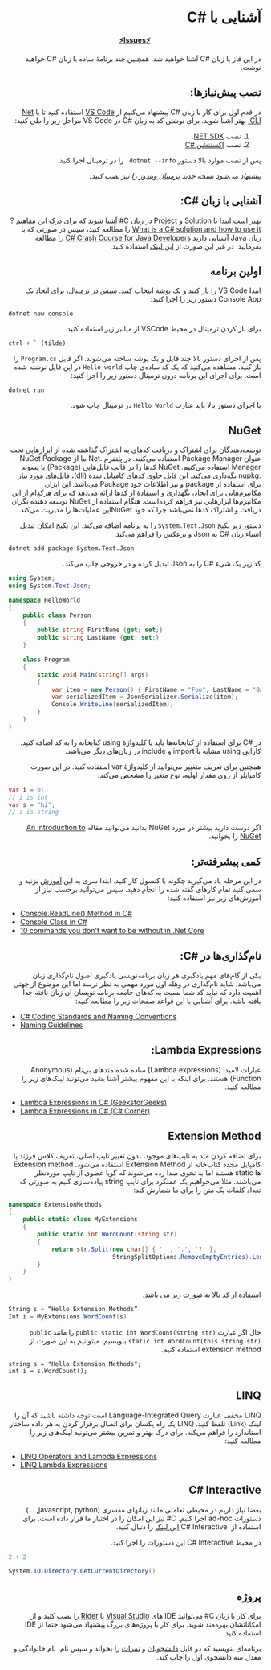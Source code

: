 <div dir="rtl" align='right'>

#  آشنایی با #C

<div align='center'>

**[⚡Issues⚡](./issue-template.md)**
</div>

در این فاز با زبان #C آشنا خواهید شد. همچنین چند برنامۀ ساده با زبان #C خواهید نوشت.

## نصب پیش‌نیازها:

در قدم اول برای کار با زبان #C پیشنهاد می‌کنیم از [VS Code]() استفاده کنید تا با  [Net CLI.](https://docs.microsoft.com/en-us/dotnet/core/tools/) بهتر آشنا شوید.
برای نوشتن کد به زبان #C در VS Code مراحل زیر را طی کنید:

1. نصب [NET SDK](https://dotnet.microsoft.com/en-us/download).
1. نصب [اکستنشن #C](https://marketplace.visualstudio.com/items?itemName=ms-dotnettools.csharp)

پس از نصب موارد بالا دستور ```dotnet --info ``` را در ترمینال اجرا کنید.

*پیشنهاد می‌شود نسخه جدید [ترمینال ویندوز](https://github.com/microsoft/terminal/releases) را نیز نصب کنید.*


## آشنایی با زبان #C:

بهتر است ابتدا با Solution و Project  در زبان C# آشنا شوید که برای درک این مفاهیم [?What is a C# solution and how to use it](https://stackoverflow.com/a/40400159/7498797) را مطالعه کنید، سپس در صورتی که با زبان Java آشنایی دارید [C# Crash Course for Java Developers](https://nerdparadise.com/programming/csharpforjavadevs) را مطالعه بفرمایید. در غیر این صورت از [این لینک](https://www.w3schools.com/cs/index.php) استفاده ‌‌‌‌‌‌‌کنید.

## اولین برنامه
   
ابتدا VS Code را باز کنید و یک پوشه انتخاب کنید.  سپس در ترمینال، برای ایجاد یک Console App دستور زیر را اجرا کنید:
<div dir="ltr" align='justify'>

`dotnet new console`
</div>

برای باز کردن ترمینال در محیط VSCode از میانبر زیر استفاده کنید.


<div dir="ltr" align='justify'>

```
ctrl + ` (tilde)
```

</div>

پس از اجرای دستور بالا چند فایل و یک پوشه ساخته می‌شوند. اگر فایل `Program.cs` را باز کنید، مشاهده می‌کنید که یک کد ساده‌ی چاپ `Hello world` در این فایل نوشته شده است. برای اجرای این برنامه درون ترمینال دستور زیر را اجرا کنید:

<div dir="ltr" align='justify'>

`dotnet run`
</div>

با اجرای دستور بالا باید عبارت `Hello World` در ترمینال چاپ شود.

## NuGet
توسعه‌دهندگان برای اشتراک و دریافت کدهای به اشتراک گذاشته شده از ابزارهایی تحت عنوان Package Manager استفاده می‌‌کنند. در پلتفرم .Net ما از NuGet Package Manager استفاده ‌می‌کنیم.  NuGet کدها را در قالب فایل‌هایی (Package) با پسوند .nupkg نگه‌داری می‌کند. این فایل حاوی کدهای کامپایل شده (dll)، فایل‌های مورد نیاز برای استفاده از package و نیز اطلاعات خود Package می‌باشد.  این ابزار، مکانیزم‌هایی برای ایجاد، نگهداری و استفادۀ از کدها ارائه می‌دهد که برای هرکدام از این مکانیزم‌ها ابزارهایی نیز فراهم کرده‌است. هنگام استفاده از NuGet توسعه دهنده نگران دریافت و اشتراک کدها نمی‌باشد چرا که خود NuGetاین عملیات‌ها را مدیریت می‌کند.




دستور زیر پکیج `System.Text.Json` را به برنامه اضافه می‌کند. این پکیج امکان تبدیل اشیاء زبان #C به Json و برعکس را فراهم می‌کند. 

<div dir="ltr" align='justify'>

```shell
dotnet add package System.Text.Json
```

</div>

کد زیر یک شیء #C را به Json تبدیل کرده و در خروجی چاپ می‌کند.


<div dir="ltr" align='justify'>

```C#
using System;
using System.Text.Json;

namespace HelloWorld
{
    public class Person
    {
        public string FirstName {get; set;}
        public string LastName {get; set;}
    }

    class Program
    {
        static void Main(string[] args)
        {
            var item = new Person() { FirstName = "Foo", LastName = "Bar"};
            var serializedItem = JsonSerializer.Serialize(item);
            Console.WriteLine(serializedItem);
        }
    }
}
```

</div>

در #C برای استفاده از کتابخانه‌ها باید با کلیدواژۀ using کتابخانه را به کد اضافه کنید. کارایی using مشابه با import و include  در زبان‌های دیگر می‌باشد.

 همچنین برای تعریف متغییر می‌توانید از کلیدواژۀ var استفاده کنید. در این صورت کامپایلر از روی مقدار اولیه، نوع متغیر را مشخص می‌کند.

<div dir="ltr" align='justify'>

```C#
var i = 0;
// i is int
var s = "hi";
// s is string
```

</div>

اگر دوست دارید بیشتر در مورد NuGet بدانید می‌توانید مقاله [An introduction to NuGet](https://docs.microsoft.com/en-us/nuget/what-is-nuget) را بخوانید.

## کمی پیشرفته‌تر:

در این مرحله یاد می‌گیرید چگونه با کنسول کار کنید.
 ابتدا سری به این [آموزش](https://softchris.github.io/pages/dotnet-core.html#creating-a-solution) بزنید و سعی کنید تمام کارهای گفته شده را انجام دهید. سپس می‌توانید برحسب نیاز از آموزش‌های زیر نیز استفاده کنید:
<div dir="ltr" align='justify'>

- [Console.ReadLine() Method in C#](<https://www.geeksforgeeks.org/console-readline-method-in-c-sharp/#:~:text=Console.-,ReadLine()%20Method%20in%20C%23,user%20presses%20the%20Enter%20key.>)
- [Console Class in C#](https://www.geeksforgeeks.org/console-class-in-c-sharp/#:~:text=Weekday%20in%20C%23-,Console%20Class%20in%20C%23,output%20from%20the%20computer%20end.)
- [10 commands you don't want to be without in .Net Core](https://softchris.github.io/pages/dotnet-10-commands.html#_4-dotnet-run)

</div>

##  نام‌گذاری‌ها در #C:
یکی از گام‌های مهم یادگیری هر زبان برنامه‌نویسی یادگیری اصول نام‌گذاری زبان می‌باشد. شاید نام‌گذاری در وهله اول مورد مهمی به نظر نرسد اما این موضوع از جهتی اهمیت دارد که نباید کد شما نسبت به کدهای جامعه برنامه نویسان آن زبان تافته جدا بافته باشد. برای آشنایی با این قواعد صفحات زیر را مطالعه کنید:

<div dir="ltr" align='justify'>

- [C# Coding Standards and Naming Conventions](https://github.com/ktaranov/naming-convention/blob/master/C%23%20Coding%20Standards%20and%20Naming%20Conventions.md)
- [Naming Guidelines](https://docs.microsoft.com/en-us/dotnet/standard/design-guidelines/naming-guidelines)

</div>

## Lambda Expressions:

عبارات لامبدا (Lambda expressions) ساده شده متدهای بی‌نام (Anonymous Function) هستند.
برای اینکه با این مفهوم بیشتر آشنا بشید می‌تونید لینک‌های زیر را مطالعه کنید.

<div dir="ltr" align='justify'>

- [Lambda Expressions in C# (GeeksforGeeks)](https://www.geeksforgeeks.org/lambda-expressions-in-c-sharp/)
- [Lambda Expressions in C# (C# Corner)](https://www.c-sharpcorner.com/UploadFile/bd6c67/lambda-expressions-in-C-Sharp/)

</div>

## Extension Method

برای اضافه کردن متد به تایپ‌های موجود، بدون تغییر تایپ اصلی، تعریف کلاس فرزند یا کامپایل مجدد کتاب‌خانه از Extension Method استفاده می‌شود. Extension method ها static هستند اما به نحوی صدا زده می‌شوند که گویا عضوی از تایپ مورد‌نظر می‌باشند.
مثلا می‌خواهیم یک عملکرد برای تایپ string پیاده‌سازی کنیم به صورتی که تعداد کلمات یک  متن را برای ما شمارش کند:
<div dir="ltr" align='justify'>

```C#
namespace ExtensionMethods
{
    public static class MyExtensions
    {
        public static int WordCount(string str)
        {
            return str.Split(new char[] { ' ', '.', '?' },
                             StringSplitOptions.RemoveEmptyEntries).Length;
        }
    }
} 
```
</div>

استفاده از کد بالا به صورت زیر می باشد.

<div dir="ltr" align='justify'>

```C#
String s = “Hello Extension Methods”
Int i = MyExtensions.WordCount(s)
```

</div>

حال اگر عبارت `public static int WordCount(string str)` را مانند `public static int WordCount(this string str)` بنویسیم. میتوانیم به این صورت از extension method استفاده کنیم.
<div dir="ltr" align='justify'>

```
string s = "Hello Extension Methods";
int i = s.WordCount();
```
</div>



## LINQ

LINQ مخفف عبارت Language-Integrated Query است توجه داشته باشید که آن را لینک (Link) تلفظ کنید. LINQ یک راه یکسان برای اتصال برقرار کردن به هر داده ساختار استاندارد را فراهم می‌کنه.
برای درک بهتر و تمرین بیشتر می‌تونید لینک‌های زیر را مطالعه کنید:

<div dir="ltr" align='justify'>

- [LINQ Operators and Lambda Expressions](https://www.c-sharpcorner.com/UploadFile/babu_2082/linq-operators-and-lambda-expression-syntax-examples/)
- [LINQ Lambda Expressions](https://www.tutlane.com/tutorial/linq/linq-lambda-expressions)


</div>

## C# Interactive

بعضا نیاز داریم در محیطی تعاملی مانند زبانهای مفسری (javascript, python, ...) دستورات ad-hoc اجرا کنیم. C# نیز این امکان را در اختیار ما قرار داده است. برای استفاده از ‌‌‌ C# Interactive [این لینک](https://marketplace.visualstudio.com/items?itemName=ms-dotnettools.dotnet-interactive-vscode) را دنبال کنید.

در محیط C# Interactive این دستورات را اجرا کنید.

<div dir="ltr" align='justify'>

```C#
2 + 2
```

```C#
System.IO.Directory.GetCurrentDirectory()
```

</div>


## پروژه

برای کار با زبان C# می‌توانید IDE های [Visual Studio]("") یا [Rider]("") را نصب کنید و از امکاناتشان بهره‌مند شوید. برای کار با پروژه‌های بزرگ پیشنهاد می‌شود حتما از IDE استفاده ‌‌‌‌کنید.



برنامه‌ای بنویسید که دو فایل [دانشجویان](https://github.com/Star-Academy/codestar-internship/blob/master/Projects/Phase04-CSharp/Students.json) و [نمرات](https://github.com/Star-Academy/codestar-internship/blob/master/Projects/Phase04-CSharp/Scores.json) را بخواند و سپس نام، نام خانوادگی و معدل سه دانشجوی اول را چاپ کند.

</div>

